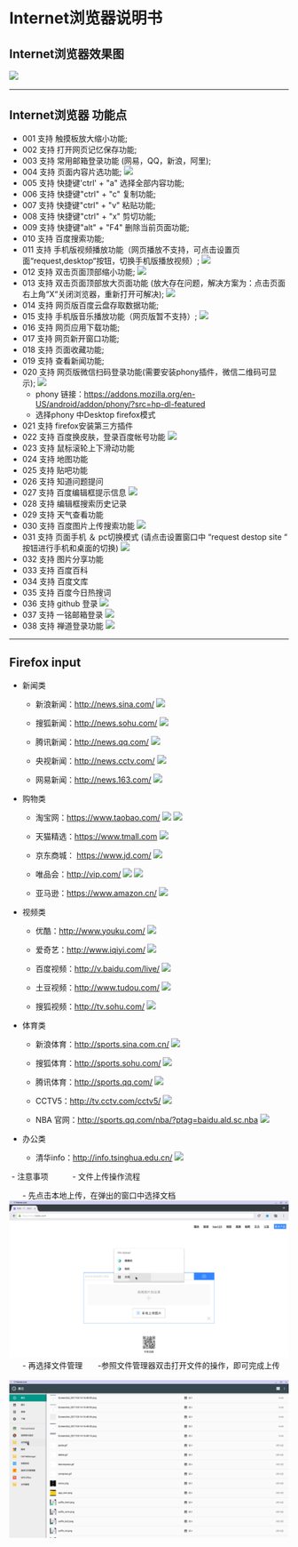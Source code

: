 # Internet浏览器说明书

## Internet浏览器效果图
![](../pic/soft/Browser_home.png)   

***
## Internet浏览器 功能点
  - 001 支持 触摸板放大缩小功能;
  - 002 支持 打开网页记忆保存功能;
  - 003 支持 常用邮箱登录功能 (网易，QQ，新浪，阿里);
  - 004 支持 页面内容片选功能;
    ![](../pic/soft/tmp_23353-browser_ctrl_c1080532103.png)
  - 005 支持 快捷键'ctrl' + "a"  选择全部内容功能;
  - 006 支持 快捷键"ctrl" + "c"  复制功能;
  - 007 支持 快捷键"ctrl" + "v"  粘贴功能;
  - 008 支持 快捷键"ctrl" + "x"  剪切功能;
  - 009 支持 快捷键"alt" + "F4"  删除当前页面功能;
  - 010 支持 百度搜索功能;
  - 011 支持 手机版视频播放功能（网页播放不支持，可点击设置页面“request,desktop“按钮，切换手机版播放视频）;
    ![](../pic/soft/tmp_5306-browser_video1321882098.png)
  - 012 支持 双击页面顶部缩小功能;
    ![](../pic/soft/tmp_15694-browser_page_narrow-1696442630.png)
  - 013 支持 双击页面顶部放大页面功能 (放大存在问题，解决方案为：点击页面右上角“X“关闭浏览器，重新打开可解决);
    ![](../pic/soft/tmp_2151-browser_big-837121916.png)
  - 014 支持 网页版百度云盘存取数据功能;
  - 015 支持 手机版音乐播放功能（网页版暂不支持）;
    ![](../pic/soft/tmp_15914-browser_music1321882098.png)
  - 016 支持 网页应用下载功能;
  - 017 支持 网页新开窗口功能;
  - 018 支持 页面收藏功能;
  - 019 支持 查看新闻功能;
  - 020 支持 网页版微信扫码登录功能(需要安装phony插件，微信二维码可显示);
    ![](../pic/soft/tmp_3399-Screenshot_2017-03-07-16-53-57259291853.png)
     - phony 链接：https://addons.mozilla.org/en-US/android/addon/phony/?src=hp-dl-featured
     - 选择phony 中Desktop firefox模式
  - 021 支持 firefox安装第三方插件
  - 022 支持 百度换皮肤，登录百度帐号功能
    ![](../pic/soft/tmp_10669-browser_skin1321882098.png)
  - 023 支持 鼠标滚轮上下滑动功能
  - 024 支持 地图功能
  - 025 支持 贴吧功能
  - 026 支持 知道问题提问
  - 027 支持 百度编辑框提示信息
    ![](../pic/soft/tmp_15694-browsre_search_history11-1068102515.png)
  - 028 支持 编辑框搜索历史记录
  - 029 支持 天气查看功能
  - 030 支持 百度图片上传搜索功能
    ![](../pic/soft/tmp_23353-browser_image-934241301.png)
  - 031 支持 页面手机 ＆ pc切换模式 (请点击设置窗口中 “request destop site “ 按钮进行手机和桌面的切换)
    ![](../pic/soft/tmp_503-browser_phone_pc-837121916.png)
  - 032 支持 图片分享功能
  - 033 支持 百度百科
  - 034 支持 百度文库
  - 035 支持 百度今日热搜词
  - 036 支持 github 登录
    ![](../pic/soft/tmp_15694-browser_github1-352755821.png)
  - 037 支持 一铭邮箱登录
    ![](../pic/soft/tmp_15694-Browser_mail_emindsoft-57095784.png)
  - 038 支持 禅道登录功能
    ![](../pic/soft/tmp_15694-browser_chandao1-994875569.png)   
    
***
## Firefox input

  - 新闻类
  
     - 新浪新闻：http://news.sina.com/
     ![](../pic/soft/s%E6%96%B0%E6%B5%AAnew.png)   
     
     - 搜狐新闻：http://news.sohu.com/
     ![](../pic/soft/s%E6%90%9C%E7%8B%90%E6%96%B0%E9%97%BB.png)   
     
     - 腾讯新闻：http://news.qq.com/
     ![](../pic/soft/s%E8%85%BE%E8%AE%AF%E6%96%B0%E9%97%BB.png)   
     
     - 央视新闻：http://news.cctv.com/
     ![](../pic/soft/CCTV%E5%AE%98%E7%BD%91.png)   
     
     - 网易新闻：http://news.163.com/
     ![](../pic/soft/%E7%BD%91%E6%98%93%E6%96%B0%E9%97%BB.png)   
     
  - 购物类
     
     - 淘宝网：https://www.taobao.com/
     ![](../pic/soft/%E6%B7%98%E5%AE%9D.png)
     ![](../pic/soft/%E6%B7%98%E5%AE%9D%E6%94%AF%E4%BB%98.png)   
     
     - 天猫精选：https://www.tmall.com
     ![](../pic/soft/%E5%A4%A9%E7%8C%AB.png)   
     
     - 京东商城： https://www.jd.com/
     ![](../pic/soft/s%E4%BA%AC%E4%B8%9C.png)   
     
     - 唯品会：http://vip.com/
     ![](../pic/soft/s%E4%B8%BA%E5%93%81%E4%BC%9A.png)
     ![](../pic/soft/%E4%B8%BA%E5%93%81%E4%BC%9A%E6%B3%A8%E5%86%8C.png)   
     
     - 亚马逊：https://www.amazon.cn/
     ![](../pic/soft/%E4%BA%9A%E9%A9%AC%E9%80%8A.png)   
     
  - 视频类
 
     - 优酷：http://www.youku.com/
     ![]( ../pic/soft/s%E4%BC%98%E9%85%B7.png)   
     
     - 爱奇艺：http://www.iqiyi.com/
     ![](../pic/soft/s%E7%88%B1%E5%A5%87%E8%89%BA.png)   
     
     - 百度视频：http://v.baidu.com/live/
     ![](../pic/soft/s%E7%99%BE%E5%BA%A6%E8%A7%86%E9%A2%91.png)   
     
     - 土豆视频：http://www.tudou.com/
     ![]( ../pic/soft/%E5%9C%9F%E8%B1%86.png)   
     
     - 搜狐视频：http://tv.sohu.com/
     ![](../pic/soft/s%E6%90%9C%E7%8B%90%E8%A7%86%E9%A2%91.png)   
     
  - 体育类

     - 新浪体育：http://sports.sina.com.cn/
     ![](../pic/soft/s%E6%96%B0%E6%B5%AA%E4%BD%93%E8%82%B2.png)   
     
     - 搜狐体育：http://sports.sohu.com/
     ![](../pic/soft/s%E6%90%9C%E7%8B%90%E4%BD%93%E8%82%B2.png)   
     
     - 腾讯体育：http://sports.qq.com/
     ![](../pic/soft/s%E8%85%BE%E8%AE%AF%E4%BD%93%E8%82%B2.png)   
     
     - CCTV5：http://tv.cctv.com/cctv5/
     ![](../pic/soft/cctv5.png)   
     
     - NBA 官网：http://sports.qq.com/nba/?ptag=baidu.ald.sc.nba
     ![](../pic/soft/NBA.png)   
     
  - 办公类

     - 清华info：http://info.tsinghua.edu.cn/
     ![](../pic/soft/%E6%B8%85%E5%8D%8Einfo.png)
     
  - 注意事项
      
     - 文件上传操作流程
     
       - 先点击本地上传，在弹出的窗口中选择文档
            ![](../pic/soft/upload_seleteDoc.png)
       - 再选择文件管理
       -参照文件管理器双击打开文件的操作，即可完成上传
            ![](../pic/soft/upload_filemanager.png)
